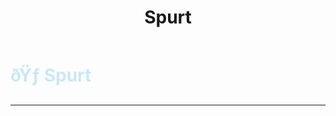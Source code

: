 ﻿---
lang: en-US
title: Spurt
prev:
next:
---

# <font color=#c9e8f5>ðŸƒ <b>Spurt</b></font> <Badge text="Helpful" type="tip" vertical="middle"/>
---

